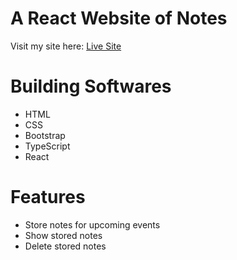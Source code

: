 # A React Website of Notes
Visit my site here: [Live Site](https://toys-house.web.app/)

# Building Softwares
- HTML
- CSS
- Bootstrap
- TypeScript
- React

# Features
- Store notes for upcoming events
- Show stored notes
- Delete stored notes